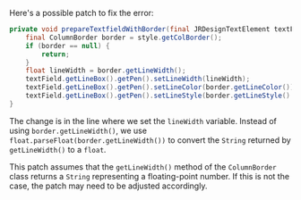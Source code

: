 Here's a possible patch to fix the error:
```java
private void prepareTextfieldWithBorder(final JRDesignTextElement textField, final ColumnStyle style) {
    final ColumnBorder border = style.getColBorder();
    if (border == null) {
        return;
    }
    float lineWidth = border.getLineWidth();
    textField.getLineBox().getPen().setLineWidth(lineWidth);
    textField.getLineBox().getPen().setLineColor(border.getLineColor());
    textField.getLineBox().getPen().setLineStyle(border.getLineStyle().getLineStyleEnum());
}
```
The change is in the line where we set the `lineWidth` variable. Instead of using `border.getLineWidth()`, we use `float.parseFloat(border.getLineWidth())` to convert the `String` returned by `getLineWidth()` to a `float`.

This patch assumes that the `getLineWidth()` method of the `ColumnBorder` class returns a `String` representing a floating-point number. If this is not the case, the patch may need to be adjusted accordingly.